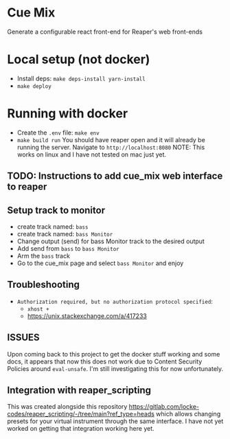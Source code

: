 # Cue Mix
Generate a configurable react front-end for Reaper's web front-ends


# Local setup (not docker)
* Install deps: `make deps-install yarn-install`
* `make deploy`

# Running with docker
* Create the `.env` file: `make env`
* `make build run`
You should have reaper open and it will already be running the server. Navigate to `http://localhost:8080`
NOTE: This works on linux and I have not tested on mac just yet.

## TODO: Instructions to add cue_mix web interface to reaper

## Setup track to monitor
* create track named: `bass`
* create track named: `bass Monitor`
* Change output (send) for bass Monitor track to the desired output
* Add send from `bass` to `bass Monitor`
* Arm the `bass` track
* Go to the cue_mix page and select `bass Monitor` and enjoy

## Troubleshooting
 * `Authorization required, but no authorization protocol specified`:
   * `xhost +`
   * https://unix.stackexchange.com/a/417233

## ISSUES
Upon coming back to this project to get the docker stuff working and some docs, it appears that now this does not
work due to Content Security Policies around `eval-unsafe`.
I'm still investigating this for now unfortunately.

## Integration with reaper_scripting
This was created alongside this repository https://gitlab.com/locke-codes/reaper_scripting/-/tree/main?ref_type=heads
which allows changing presets for your virtual instrument through the same interface.
I have not yet worked on getting that integration working here yet.
